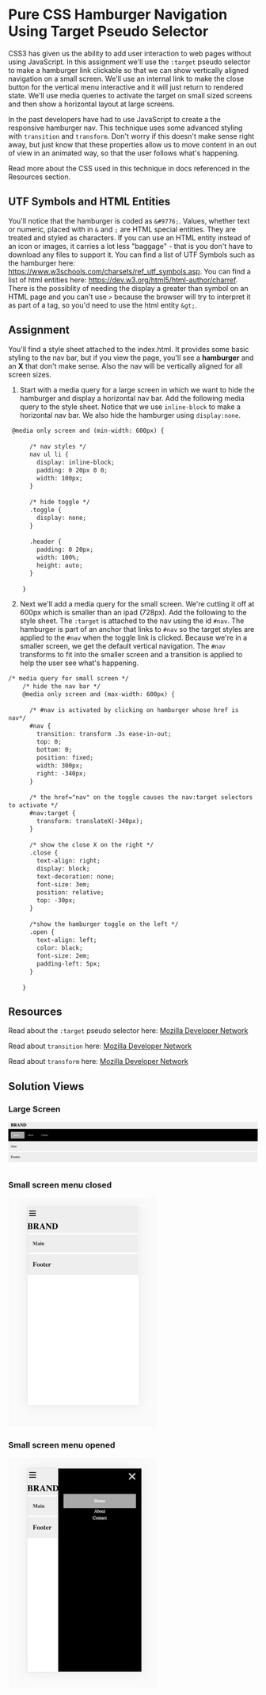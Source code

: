 # Pure CSS Hamburger Navigation Using Target Pseudo Selector

CSS3 has given us the ability to add user interaction to web pages without using JavaScript.  In this assignment we'll use the `:target` pseudo selector to make a hamburger link clickable so that we can show vertically aligned navigation on a small screen.  We'll use an internal link to make the close button for the vertical menu interactive and it will just return to rendered state.  We'll use media queries to activate the target on small sized screens and then show a horizontal layout at large screens.

In the past developers have had to use JavaScript to create a the responsive hamburger nav.  This technique uses some advanced styling with `transition` and `transform`.  Don't worry if this doesn't make sense right away, but just know that these properties allow us to move content in an out of view in an animated way, so that the user follows what's happening.

Read more about the CSS used in this technique in docs referenced in the Resources section.

## UTF Symbols and HTML Entities
You'll notice that the hamburger is coded as `&#9776;`.  Values, whether text or numeric, placed with in `&` and `;` are HTML special entities.  They are treated and styled as characters.  If you can use an HTML entity instead of an icon or images, it carries a lot less "baggage" - that is you don't have to download any files to support it.  You can find a list of UTF Symbols such as the hamburger here: https://www.w3schools.com/charsets/ref_utf_symbols.asp.  You can find a list of html entities here: https://dev.w3.org/html5/html-author/charref. There is the possiblity of needing the display a greater than symbol on an HTML page and you can't use `>` because the browser will try to interpret it as part of a tag, so you'd need to use the html entity `&gt;`.

## Assignment
You'll find a style sheet attached to the index.html.  It provides some basic styling to the nav bar, but if you view the page, you'll see a **hamburger** and an **X** that don't make sense.  Also the nav will be vertically aligned for all screen sizes.  

1. Start with a media query for a large screen in which we want to hide the hamburger and display a horizontal nav bar. Add the following media query to the style sheet.  Notice that we use `inline-block` to make a horizontal nav bar.  We also hide the hamburger using `display:none`.

```
 @media only screen and (min-width: 600px) {

      /* nav styles */
      nav ul li {
        display: inline-block;
        padding: 0 20px 0 0;
        width: 100px;
      }

      /* hide toggle */
      .toggle {
        display: none;
      }

      .header {
        padding: 0 20px;
        width: 100%;
        height: auto;
      }

    }

```
2. Next we'll add a media query for the small screen.  We're cutting it off at 600px which is smaller than an ipad (728px). Add the following to the style sheet.  The `:target` is attached to the nav using the id `#nav`. The hamburger is part of an anchor that links to `#nav` so the target styles are applied to the `#nav` when the toggle link is clicked.  Because we're in a smaller screen, we get the default vertical navigation.  The `#nav` transforms to fit into the smaller screen and a transition is applied to help the user see what's happening.  
```
/* media query for small screen */
    /* hide the nav bar */
    @media only screen and (max-width: 600px) {

      /* #nav is activated by clicking on hamburger whose href is nav*/
      #nav {
        transition: transform .3s ease-in-out;
        top: 0;
        bottom: 0;
        position: fixed;
        width: 300px;
        right: -340px;
      }

      /* the href="nav" on the toggle causes the nav:target selectors to activate */
      #nav:target {
        transform: translateX(-340px);
      }

      /* show the close X on the right */
      .close {
        text-align: right;
        display: block;
        text-decoration: none;
        font-size: 3em;
        position: relative;
        top: -30px;
      }

      /*show the hamburger toggle on the left */
      .open {
        text-align: left;
        color: black;
        font-size: 2em;
        padding-left: 5px;
      }

    }

```

## Resources
Read about the `:target` pseudo selector here: [Mozilla Developer Network](https://developer.mozilla.org/en-US/docs/Web/CSS/:target)

Read about `transition` here: [Mozilla Developer Network](https://developer.mozilla.org/en-US/docs/Web/CSS/transition)

Read about `transform` here: [Mozilla Developer Network](https://developer.mozilla.org/en-US/docs/Web/CSS/transform)

## Solution Views

###  Large Screen
![Large Screen](images/hamburger-full-screen.png)

### Small screen menu closed
![Small Screen](images/hamburger-small-screen.png)

### Small screen menu opened
![Small Screen Menu Open](images/hamburger-small-screen-menu-open.png)